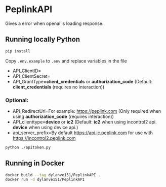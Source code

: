 # PeplinkAPI
Gives a error when openai is loading response.

## Running locally Python

```bash
pip install 
```

Copy `.env.example` to `.env` and replace variables in the file
* API_ClientID=
* API_ClientSecret=
* API_GrantType=**client_credentials** or **authorization_code** (Default: **client_credentials** (requires no interaction))

### Optional:

* API_RedirectUri=For example: https://peplink.com (Only required when using **authorization_code** (requires interaction))
* API_clienttype=**device** or **ic2** (Default: **ic2** when using incontrol2 api. **device** when using device api.)
* api_server_prefix=By default https://api.ic.peplink.com for use with https://incontrol2.peplink.com

```bash
python ./apitoken.py
```

## Running in Docker

```bash
docker build --tag dylanve151/PeplinkAPI .
docker run -d dylanve151/PeplinkAPI
```
